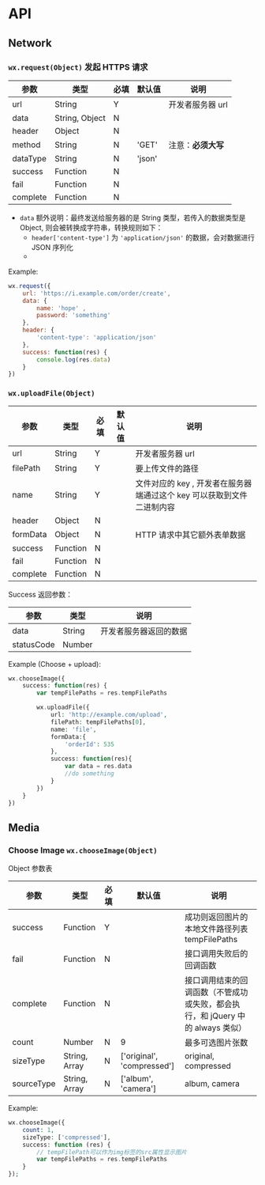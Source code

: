 # API

## Network

### `wx.request(Object)` 发起 HTTPS 请求

参数 | 类型 | 必填 | 默认值 | 说明
-----|------|------|--------|------
url | String | Y | | 开发者服务器 url
data | String, Object | N | | 
header | Object | N | | 
method | String | N | 'GET'| 注意：**必须大写**
dataType | String | N | 'json' | 
success | Function | N | | 
fail | Function | N ||
complete | Function | N ||

- `data` 额外说明：最终发送给服务器的是 String 类型，若传入的数据类型是 Object, 则会被转换成字符串，转换规则如下：
    - `header['content-type']` 为 `'application/json'` 的数据，会对数据进行 JSON 序列化
    -

Example:

```js
wx.request({
    url: 'https://i.example.com/order/create',
    data: {
        name: 'hope' ,
        password: 'something'
    },
    header: {
        'content-type': 'application/json'
    },
    success: function(res) {
        console.log(res.data)
    }
})
```

### `wx.uploadFile(Object)`

参数 | 类型 | 必填 | 默认值 | 说明
-----|------|------|--------|------
url | String | Y | | 开发者服务器 url
filePath | String | Y | | 要上传文件的路径
name | String | Y | | 文件对应的 key , 开发者在服务器端通过这个 key 可以获取到文件二进制内容
header | Object | N | | 
formData | Object | N | | HTTP 请求中其它额外表单数据
success | Function | N | | 
fail | Function | N ||
complete | Function | N ||

Success 返回参数：

参数 | 类型 | 说明
-----|------|------
data | String | 开发者服务器返回的数据
statusCode | Number |


Example (Choose + upload):

```php
wx.chooseImage({
    success: function(res) {
        var tempFilePaths = res.tempFilePaths

        wx.uploadFile({
            url: 'http://example.com/upload', 
            filePath: tempFilePaths[0],
            name: 'file',
            formData:{
                'orderId': 535
            },
            success: function(res){
                var data = res.data
                //do something
            }
        })
    }
})
```

## Media

### Choose Image `wx.chooseImage(Object)`

Object 参数表

参数 | 类型 | 必填 | 默认值 | 说明
-----|------|------|--------|------
success | Function | Y | | 成功则返回图片的本地文件路径列表 tempFilePaths
fail | Function | N || 接口调用失败后的回调函数
complete | Function | N || 接口调用结束的回调函数（不管成功或失败，都会执行，和 jQuery 中的 always 类似）
count | Number | N | 9 | 最多可选图片张数
sizeType | String, Array | N | ['original', 'compressed'] | original, compressed
sourceType | String, Array | N | ['album', 'camera'] | album, camera

Example:

```php
wx.chooseImage({
    count: 1,
    sizeType: ['compressed'],
    success: function (res) {
        // tempFilePath可以作为img标签的src属性显示图片
        var tempFilePaths = res.tempFilePaths
    }
});
```
